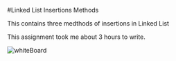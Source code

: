 #Linked List Insertions Methods

This contains three medthods of insertions in Linked List

This assignment took me about 3 hours to write.

![whiteBoard](/java401challenges/assets/ll_insertions.jpg)
